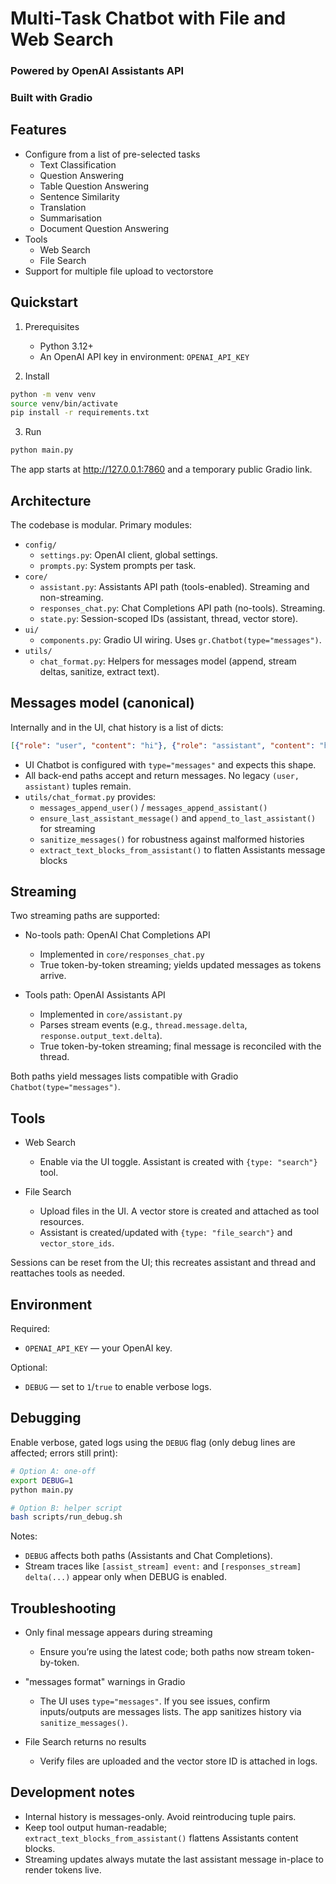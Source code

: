 # Multi-Task Chatbot with File and Web Search
### Powered by OpenAI Assistants API
### Built with Gradio

## Features
- Configure from a list of pre-selected tasks
	- Text Classification
	- Question Answering
	- Table Question Answering
	- Sentence Similarity
	- Translation
	- Summarisation
	- Document Question Answering
- Tools
	- Web Search
	- File Search
- Support for multiple file upload to vectorstore


## Quickstart

1) Prerequisites
   - Python 3.12+
   - An OpenAI API key in environment: `OPENAI_API_KEY`

2) Install
```bash
python -m venv venv
source venv/bin/activate
pip install -r requirements.txt
```

3) Run
```bash
python main.py
```
The app starts at http://127.0.0.1:7860 and a temporary public Gradio link.


## Architecture

The codebase is modular. Primary modules:

- `config/`
  - `settings.py`: OpenAI client, global settings.
  - `prompts.py`: System prompts per task.
- `core/`
  - `assistant.py`: Assistants API path (tools-enabled). Streaming and non-streaming.
  - `responses_chat.py`: Chat Completions API path (no-tools). Streaming.
  - `state.py`: Session-scoped IDs (assistant, thread, vector store).
- `ui/`
  - `components.py`: Gradio UI wiring. Uses `gr.Chatbot(type="messages")`.
- `utils/`
  - `chat_format.py`: Helpers for messages model (append, stream deltas, sanitize, extract text).


## Messages model (canonical)

Internally and in the UI, chat history is a list of dicts:
```json
[{"role": "user", "content": "hi"}, {"role": "assistant", "content": "hello"}]
```

- UI Chatbot is configured with `type="messages"` and expects this shape.
- All back-end paths accept and return messages. No legacy `(user, assistant)` tuples remain.
- `utils/chat_format.py` provides:
  - `messages_append_user()` / `messages_append_assistant()`
  - `ensure_last_assistant_message()` and `append_to_last_assistant()` for streaming
  - `sanitize_messages()` for robustness against malformed histories
  - `extract_text_blocks_from_assistant()` to flatten Assistants message blocks


## Streaming

Two streaming paths are supported:

- No-tools path: OpenAI Chat Completions API
  - Implemented in `core/responses_chat.py`
  - True token-by-token streaming; yields updated messages as tokens arrive.

- Tools path: OpenAI Assistants API
  - Implemented in `core/assistant.py`
  - Parses stream events (e.g., `thread.message.delta`, `response.output_text.delta`).
  - True token-by-token streaming; final message is reconciled with the thread.

Both paths yield messages lists compatible with Gradio `Chatbot(type="messages")`.


## Tools

- Web Search
  - Enable via the UI toggle. Assistant is created with `{type: "search"}` tool.

- File Search
  - Upload files in the UI. A vector store is created and attached as tool resources.
  - Assistant is created/updated with `{type: "file_search"}` and `vector_store_ids`.

Sessions can be reset from the UI; this recreates assistant and thread and reattaches tools as needed.


## Environment

Required:

- `OPENAI_API_KEY` — your OpenAI key.

Optional:

- `DEBUG` — set to `1`/`true` to enable verbose logs.


## Debugging

Enable verbose, gated logs using the `DEBUG` flag (only debug lines are affected; errors still print):

```bash
# Option A: one-off
export DEBUG=1
python main.py

# Option B: helper script
bash scripts/run_debug.sh
```

Notes:
- `DEBUG` affects both paths (Assistants and Chat Completions).
- Stream traces like `[assist_stream] event:` and `[responses_stream] delta(...)` appear only when DEBUG is enabled.


## Troubleshooting

- Only final message appears during streaming
  - Ensure you’re using the latest code; both paths now stream token-by-token.

- "messages format" warnings in Gradio
  - The UI uses `type="messages"`. If you see issues, confirm inputs/outputs are messages lists. The app sanitizes history via `sanitize_messages()`.

- File Search returns no results
  - Verify files are uploaded and the vector store ID is attached in logs.


## Development notes

- Internal history is messages-only. Avoid reintroducing tuple pairs.
- Keep tool output human-readable; `extract_text_blocks_from_assistant()` flattens Assistants content blocks.
- Streaming updates always mutate the last assistant message in-place to render tokens live.

